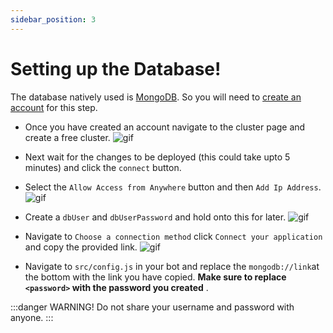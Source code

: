 ```yaml
---
sidebar_position: 3
---
```


# Setting up the Database!

The database natively used is [MongoDB](https://www.mongodb.com/). So you will need to [create an account](https://www.mongodb.com/try) for this step.

* Once you have created an account navigate to the cluster page and create a free cluster.
![gif](/img/creating-mongo-database.webp)
* Next wait for the changes to be deployed (this could take upto 5 minutes) and click the `connect` button.
* Select the `Allow Access from Anywhere` button and then `Add Ip Address`.
![gif](/img/allowing-access-to-database.webp)

* Create a `dbUser` and `dbUserPassword` and hold onto this for later.
![gif](/img/creating-user-for-database.webp)
* Navigate to `Choose a connection method` click `Connect your application` and copy the provided link.
![gif](/img/getting-connection-string.webp)
* Navigate to `src/config.js` in your bot and replace the `mongodb://link`at the bottom with the link you have copied. **Make sure to replace `<password>` with the password you created** .

:::danger WARNING!
Do not share your username and password with anyone.
:::
